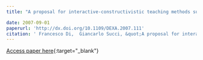 ```yaml
---
title: "A proposal for interactive-constructivistic teaching methods supported by Web 2.0 technologies and environments"

date: 2007-09-01
paperurl: 'http://dx.doi.org/10.1109/DEXA.2007.111'
citation: ' Francesco Di,  Giancarlo Succi, &quot;A proposal for interactive-constructivistic teaching methods supported by Web 2.0 technologies and environments.&quot;, 2007.'
---
```

[Access paper here](http://dx.doi.org/10.1109/DEXA.2007.111){:target="_blank"}

